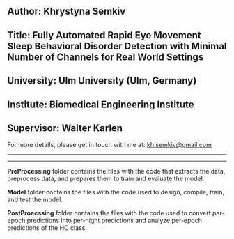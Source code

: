 ## Author: Khrystyna Semkiv

## Title: Fully Automated Rapid Eye Movement Sleep Behavioral Disorder Detection with Minimal Number of Channels for Real World Settings

## University: Ulm University (Ulm, Germany)

## Institute: Biomedical Engineering Institute

## Supervisor: Walter Karlen

For more details, please get in touch with me at: kh.semkiv@gmail.com

---
---

**PreProcessing** folder contains the files with the code that extracts the data, preprocess data, and prepares them to train and evaluate the model.

**Model** folder contains the files with the code used to design, compile, train, and test the model.  

**PostProecssing** folder contains the files with the code used to convert per-epoch predictions into per-night predictions and analyze per-epoch predictions of the HC class.
